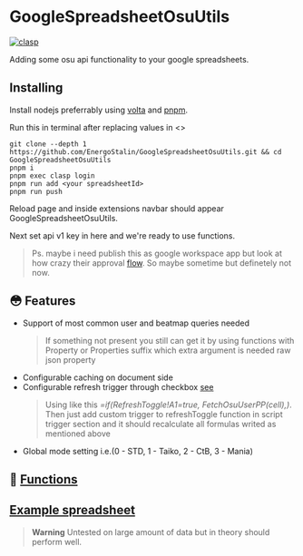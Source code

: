 # GoogleSpreadsheetOsuUtils
[![clasp](https://img.shields.io/badge/built%20with-clasp-4285f4.svg)](https://github.com/google/clasp)

Adding some osu api functionality to your google spreadsheets.

## Installing

Install nodejs preferrably using [volta](https://docs.volta.sh/guide/getting-started) and [pnpm](https://pnpm.io/installation).

Run this in terminal after replacing values in <>
```
git clone --depth 1 https://github.com/EnergoStalin/GoogleSpreadsheetOsuUtils.git && cd GoogleSpreadsheetOsuUtils
pnpm i
pnpm exec clasp login
pnpm run add <your spreadsheetId>
pnpm run push
```

Reload page and inside extensions navbar should appear GoogleSpreadsheetOsuUtils.

Next set api v1 key in here and we're ready to use functions.

> Ps. maybe i need publish this as google workspace app but look at how crazy their approval [flow](https://developers.google.com/static/workspace/marketplace/images/publish-flow-diagram.png). So maybe sometime but definetely not now.

## :flushed: Features
- Support of most common user and beatmap queries needed
  > If something not present you still can get it by using functions with Property or Properties suffix which extra argument is needed raw json property
- Configurable caching on document side
- Configurable refresh trigger through checkbox [see](https://github.com/EnergoStalin/GoogleSpreadsheetOsuUtils/blob/master/src/utils/refresh.ts)
  > Using like this *=if(RefreshToggle!$A$1=true, FetchOsuUserPP(cell),)*. Then just add custom trigger to refreshToggle function in script trigger section and it should recalculate all formulas writed as mentioned above
- Global mode setting i.e.(0 - STD, 1 - Taiko, 2 - CtB, 3 - Mania)

## :pencil: [Functions](https://github.com/EnergoStalin/GoogleSpreadsheetOsuUtils/blob/master/src/Bindings.ts)
## [Example spreadsheet](https://docs.google.com/spreadsheets/d/1HpWxFAGKEV67z1sOfvvDEXcgD4Yxz4XinJBFm4Qa6fQ/edit?usp=sharing)
> **Warning**
> Untested on large amount of data but in theory should perform well.
